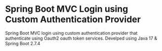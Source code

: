 # Spring Boot MVC Login using Custom Authentication Provider
Spring Boot MVC login using custom authentication provider that authenticate using Oauth2 oauth token services.
Develped using Java 17 & Spring Boot 2.7.4
